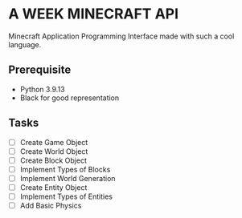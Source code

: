 # A WEEK MINECRAFT API

Minecraft Application Programming Interface made with such a cool language.

## Prerequisite

- Python 3.9.13
- Black for good representation

## Tasks

- [ ] Create Game Object
- [ ] Create World Object
- [ ] Create Block Object
- [ ] Implement Types of Blocks
- [ ] Implement World Generation
- [ ] Create Entity Object
- [ ] Implement Types of Entities
- [ ] Add Basic Physics
